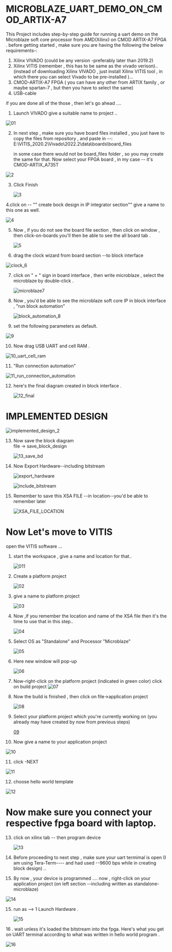 # MICROBLAZE_UART_DEMO_ON_CMOD_ARTIX-A7
This Project includes step-by-step guide for running a uart demo on the Microblaze soft core processor from AMD(Xilinx) on CMOD ARTIX-A7 FPGA .
before getting started , make sure you are having the following the below requirements-:
1. Xilinx VIVADO (could be any version -preferably later than 2019.2)
2. Xilinx VITIS  (remember , this has to be same as the vivado verison)..
   (instead of downloading Xilinx VIVADO , just install Xilinx VITIS tool , in which there you can select Vivado to be pre-installed )...
3. CMOD-ARTIX-A7 FPGA ( you can have any other from ARTIX family , or maybe spartan-7 , but then you have to select the same)
4. USB-cable

  if you are done all of the those , then let's go ahead .... 

1. Launch VIVADO
   give a suitable name to project ..
   
![01](./01.jpg)


2. In next step , make sure you have board files installed , you just have to copy the
    files from repository , and paste in --: E:\VITIS_2020.2\Vivado\2022.2\data\boards\board_files


   in some case there would not be board_files folder , so you may create the same for that.
   Now select your FPGA board , in my case -- it's CMOD-ARTIX_A735T
   
![2](./2.jpg)

3. Click Finish

   ![3](./3.jpg)

4.click on -- "" create bock design in IP integrator section""
  give a name to this one as well.
  
  ![4](./4.jpg)

5. Now , if you do not see the board file section , then click on window , then click-on-boards
   you'll then be able to see the all board tab .


   
   ![5](./5.jpg)

6. drag the clock wizard from board section --to block interface

  ![clock_6](./clock_6.jpg)


7. click on " + " sign in board interface , then write microblaze , select the microblaze by
   double-click .

   ![microblaze7](./microblaze7.jpg)

 8. Now  , you'd be able to see the microblaze soft core IP in block interface ,
     "run block automation"

     ![block_automation_8](./block_automation_8.jpg)

9.   set the following parameters as default.

   ![9](./9.jpg)

 10. Now drag USB UART and cell RAM .

   ![10_uart_cell_ram](./10_uart_cell_ram.jpg)

11.  "Run connection automation"

  ![11_run_connection_automation](./11_run_connection_automation.jpg)

12. here's the final diagram created in block interface .

     ![12_final](./12_final.jpg)

   # IMPLEMENTED DESIGN
    
   ![implemented_design_2](./implemented_design_2.jpg)

 13. Now save the block diagram    
     file -> save_block_design

     ![13_save_bd](./13_save_bd.jpg)

 14. Now Export Hardware--including bitstream
          
      ![export_hardware](./export_hardware.jpg)

      ![include_bitstream](./include_bitstream.jpg)

15. Remember to save this XSA FILE --in location--you'd be able to remember later

      ![XSA_FILE_LOCATION](./XSA_FILE_LOCATION.jpg)

 # Now Let's move to VITIS

  open the VITIS software ...

  1. start the workspace , give a name and location for that..

      ![011](./011.jpg)

  2. Create a platform project

     ![02](./02.jpg)
     
  3. give a name to platform project

       ![03](./03.jpg)

  4. Now ,if you remember the location and name of the XSA file then it's the time to use that
     in  this step..

      ![04](./04.jpg)

  5.  Select OS as "Standalone" and Processor "Microblaze"

      ![05](./05.jpg)
      
  6.  Here new window will pop-up

       ![06](./06.jpg)

  7.   Now-right-click on the platform project (indicated in green color)
       click on build project
       ![07](./07.jpg)

 8. Now the build is finished , then click on file->application project

     ![08](./08.jpg)
    
 9.  Select your platform project which you're currently working on (you already may have
      created by now from previous steps)

     [09](./09.jpg)
     
 10.  Now give a name to your application project

   ![10](./10.jpg)

11.   click -NEXT

   ![11](./11.jpg)
   
12.   choose hello world template
  
  ![12](./12.jpg)

#   Now make sure you connect your respective fpga board with laptop.
 
 13.  click on xilinx tab -- then program device
  
      ![13](./13.jpg)
    
14. Before proceeding to next step , make sure your uart termimal is open (I am using
    Tera-Term---- and had used --9600 bps while in creating block design) ..
   
15. By now , your device is programmed ....
    now , right-click on your application project (on left section --including written as standalone-microblaze)

   ![14](./14.jpg)

    
 15.  run as --> 1 Launch Hardware . 

      ![15](./15.jpg)

  16 . wait unless it's loaded the bitstream into the fpga. Here's what you get on UART terminal according to what was written in hello world program .

   ![16](./16.jpg)
           
    
 
    

   
   


